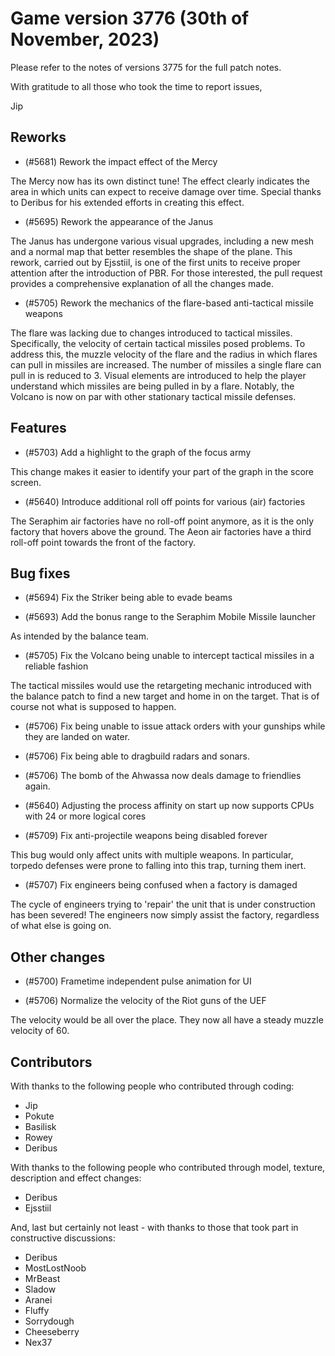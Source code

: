 # Game version 3776 (30th of November, 2023)

Please refer to the notes of versions 3775 for the full patch notes.

With gratitude to all those who took the time to report issues,

Jip

## Reworks

- (#5681) Rework the impact effect of the Mercy

The Mercy now has its own distinct tune! The effect clearly indicates the area in which units can expect to receive damage over time. Special thanks to Deribus for his extended efforts in creating this effect.

- (#5695) Rework the appearance of the Janus

The Janus has undergone various visual upgrades, including a new mesh and a normal map that better resembles the shape of the plane. This rework, carried out by Ejsstiil, is one of the first units to receive proper attention after the introduction of PBR. For those interested, the pull request provides a comprehensive explanation of all the changes made.

- (#5705) Rework the mechanics of the flare-based anti-tactical missile weapons

The flare was lacking due to changes introduced to tactical missiles. Specifically, the velocity of certain tactical missiles posed problems. To address this, the muzzle velocity of the flare and the radius in which flares can pull in missiles are increased. The number of missiles a single flare can pull in is reduced to 3. Visual elements are introduced to help the player understand which missiles are being pulled in by a flare. Notably, the Volcano is now on par with other stationary tactical missile defenses.

## Features

- (#5703) Add a highlight to the graph of the focus army

This change makes it easier to identify your part of the graph in the score screen.

- (#5640) Introduce additional roll off points for various (air) factories

The Seraphim air factories have no roll-off point anymore, as it is the only factory that hovers above the ground. The Aeon air factories have a third roll-off point towards the front of the factory.

## Bug fixes

- (#5694) Fix the Striker being able to evade beams

- (#5693) Add the bonus range to the Seraphim Mobile Missile launcher

As intended by the balance team.

- (#5705) Fix the Volcano being unable to intercept tactical missiles in a reliable fashion

The tactical missiles would use the retargeting mechanic introduced with the balance patch to find a new target and home in on the target. That is of course not what is supposed to happen.

- (#5706) Fix being unable to issue attack orders with your gunships while they are landed on water.

- (#5706) Fix being able to dragbuild radars and sonars.

- (#5706) The bomb of the Ahwassa now deals damage to friendlies again.

- (#5640) Adjusting the process affinity on start up now supports CPUs with 24 or more logical cores

- (#5709) Fix anti-projectile weapons being disabled forever

This bug would only affect units with multiple weapons. In particular, torpedo defenses were prone to falling into this trap, turning them inert.

- (#5707) Fix engineers being confused when a factory is damaged

The cycle of engineers trying to 'repair' the unit that is under construction has been severed! The engineers now simply assist the factory, regardless of what else is going on.

## Other changes

- (#5700) Frametime independent pulse animation for UI

- (#5706) Normalize the velocity of the Riot guns of the UEF

The velocity would be all over the place. They now all have a steady muzzle velocity of 60.

## Contributors

With thanks to the following people who contributed through coding:

- Jip
- Pokute
- Basilisk
- Rowey
- Deribus

With thanks to the following people who contributed through model, texture, description and effect changes:

- Deribus
- Ejsstiil

And, last but certainly not least - with thanks to those that took part in constructive discussions:

- Deribus
- MostLostNoob
- MrBeast
- Sladow
- Aranei
- Fluffy
- Sorrydough
- Cheeseberry
- Nex37
